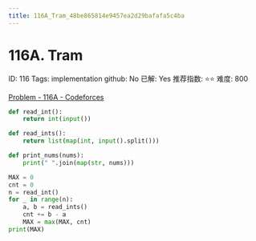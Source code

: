 ```yaml
---
title: 116A_Tram_48be865814e9457ea2d29bafafa5c4ba
---
```


# 116A. Tram

ID: 116
Tags: implementation
github: No
已解: Yes
推荐指数: ⭐⭐
难度: 800

[Problem - 116A - Codeforces](https://codeforces.com/problemset/problem/116/A)

```python
def read_int():
    return int(input())

def read_ints():
    return list(map(int, input().split()))

def print_nums(nums):
    print(" ".join(map(str, nums)))

MAX = 0
cnt = 0
n = read_int()
for _ in range(n):
    a, b = read_ints()
    cnt += b - a
    MAX = max(MAX, cnt)
print(MAX)
```